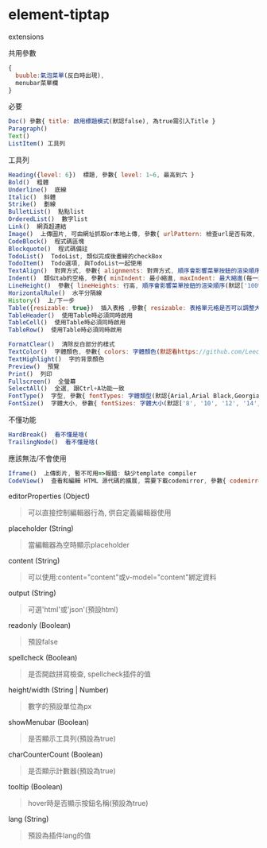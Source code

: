 # element-tiptap

extensions

  共用參數

```js
{ 
  buuble:氣泡菜單(反白時出現),
  menubar菜單欄 
}
```

  必要

```js
Doc() 參數{ title: 啟用標題模式(默認false), 為true需引入Title }
Paragraph()
Text()
ListItem() 工具列
```

工具列

```js
Heading({level: 6})  標題, 參數{ level: 1~6, 最高到六 }
Bold()  粗體
Underline()  底線
Italic()  斜體
Strike()  劃線
BulletList()  點點list
OrderedList()  數字list
Link()  網頁超連結
Image()  上傳圖片, 可由網址抓取or本地上傳, 參數{ urlPattern: 檢查url是否有效, uploadRequest: 自定義圖片上傳方法，方法應該返回Promise<url>, 默認返回圖像的base64數據 }
CodeBlock()  程式碼區塊
Blockquote()  程式碼備註
TodoList()  TodoList, 類似完成後畫線的checkBox
TodoItem()  Todo選項, 與TodoList一起使用
TextAlign()  對齊方式, 參數{ alignments: 對齊方式, 順序會影響菜單按鈕的渲染順序(默認['left', 'center', 'right', 'justify']) }
Indent()  類似tab的空格, 參數{ minIndent: 最小縮進, maxIndent: 最大縮進(每一縮進=30px) }
LineHeight()  參數{ lineHeights: 行高, 順序會影響菜單按鈕的渲染順序(默認['100%', '115%', '150%', '200%', '250%', '300%']) }
HorizontalRule()  水平分隔線
History()  上/下一步
Table({resizable: true})  插入表格 ,參數{ resizable: 表格單元格是否可以調整大小(默認false) }
TableHeader()  使用Table時必須同時啟用
TableCell()  使用Table時必須同時啟用
TableRow()  使用Table時必須同時啟用

FormatClear()  清除反白部分的樣式
TextColor()  字體顏色, 參數{ colors: 字體顏色(默認看https://github.com/Leecason/element-tiptap/blob/master/src/utils/color.ts#L6) }
TextHighlight()  字的背景顏色
Preview()  預覽
Print()  列印
Fullscreen()  全螢幕
SelectAll()  全選, 跟Ctrl+A功能一致
FontType()  字型, 參數{ fontTypes: 字體類型(默認{Arial,Arial Black,Georgia,Impact,Tahoma,Times New Roman,Verdana, Courier New,Lucida Console,Monaco,monospace})}
FontSize()  字體大小, 參數{ fontSizes: 字體大小(默認['8', '10', '12', '14', '16', '18', '20', '24', '30', '36', '48', '60', '72']) }
```

  不懂功能

```js
HardBreak()  看不懂是啥(
TrailingNode()  看不懂是啥(
```

  應該無法/不會使用

```js
Iframe()  上傳影片, 暫不可用=>報錯: 缺少template compiler
CodeView()  查看和編輯 HTML 源代碼的擴展, 需要下載codemirror, 參數{ codemirror:  codemirror library, codemirrorOptions: codemirror的選項 }
```



editorProperties (Object) 

> 可以直接控制編輯器行為, 供自定義編輯器使用

placeholder (String)

> 當編輯器為空時顯示placeholder

content (String)

> 可以使用:content="content"或v-model="content"綁定資料

output (String)

> 可選'html'或'json'(預設html)

readonly (Boolean)

> 預設false

spellcheck (Boolean)

> 是否開啟拼寫檢查, spellcheck插件的值

height/width (String | Number)

> 數字的預設單位為px

showMenubar (Boolean)

> 是否顯示工具列(預設為true)

charCounterCount (Boolean)

> 是否顯示計數器(預設為true)

tooltip (Boolean)

> hover時是否顯示按鈕名稱(預設為true)

lang (String)

> 預設為插件lang的值